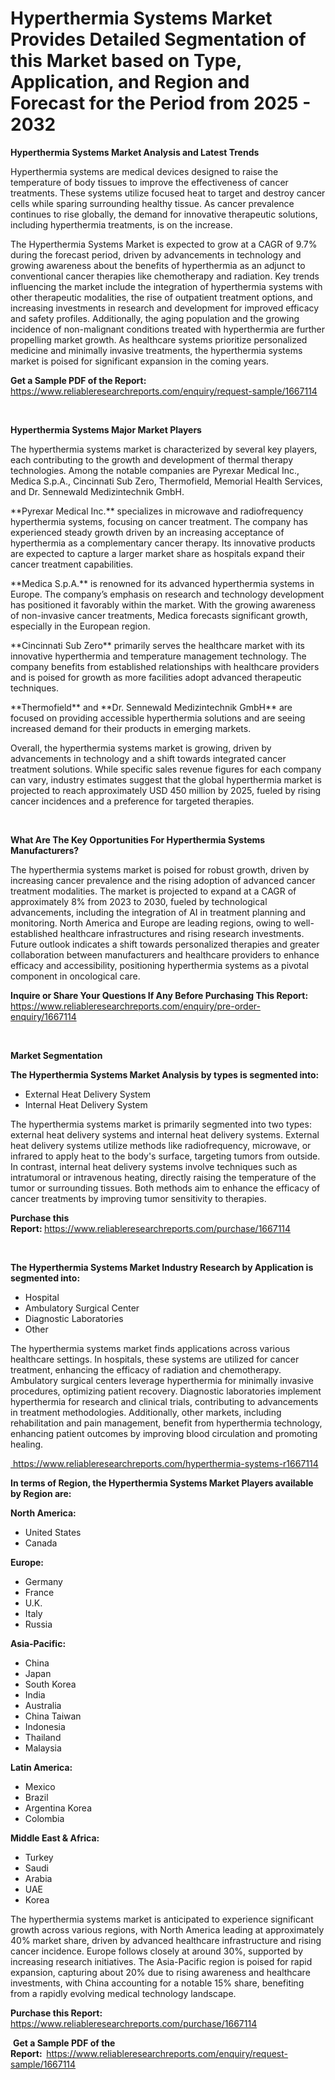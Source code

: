 <p><h1>Hyperthermia Systems Market Provides Detailed Segmentation of this Market based on Type, Application, and Region and Forecast for the Period from 2025 - 2032</h1></p><p><strong>Hyperthermia Systems Market Analysis and Latest Trends</strong></p>
<p><p>Hyperthermia systems are medical devices designed to raise the temperature of body tissues to improve the effectiveness of cancer treatments. These systems utilize focused heat to target and destroy cancer cells while sparing surrounding healthy tissue. As cancer prevalence continues to rise globally, the demand for innovative therapeutic solutions, including hyperthermia treatments, is on the increase.</p><p>The Hyperthermia Systems Market is expected to grow at a CAGR of 9.7% during the forecast period, driven by advancements in technology and growing awareness about the benefits of hyperthermia as an adjunct to conventional cancer therapies like chemotherapy and radiation. Key trends influencing the market include the integration of hyperthermia systems with other therapeutic modalities, the rise of outpatient treatment options, and increasing investments in research and development for improved efficacy and safety profiles. Additionally, the aging population and the growing incidence of non-malignant conditions treated with hyperthermia are further propelling market growth. As healthcare systems prioritize personalized medicine and minimally invasive treatments, the hyperthermia systems market is poised for significant expansion in the coming years.</p></p>
<p><strong>Get a Sample PDF of the Report:&nbsp;</strong> <a href="https://www.reliableresearchreports.com/enquiry/request-sample/1667114?utm_campaign=2759&utm_medium=2&utm_source=Github&utm_content=ia&utm_term=18042025&utm_id=hyperthermia-systems">https://www.reliableresearchreports.com/enquiry/request-sample/1667114</a></p>
<p>&nbsp;</p>
<p><strong>Hyperthermia Systems Major Market Players</strong></p>
<p><p>The hyperthermia systems market is characterized by several key players, each contributing to the growth and development of thermal therapy technologies. Among the notable companies are Pyrexar Medical Inc., Medica S.p.A., Cincinnati Sub Zero, Thermofield, Memorial Health Services, and Dr. Sennewald Medizintechnik GmbH.</p><p>**Pyrexar Medical Inc.** specializes in microwave and radiofrequency hyperthermia systems, focusing on cancer treatment. The company has experienced steady growth driven by an increasing acceptance of hyperthermia as a complementary cancer therapy. Its innovative products are expected to capture a larger market share as hospitals expand their cancer treatment capabilities.</p><p>**Medica S.p.A.** is renowned for its advanced hyperthermia systems in Europe. The company’s emphasis on research and technology development has positioned it favorably within the market. With the growing awareness of non-invasive cancer treatments, Medica forecasts significant growth, especially in the European region.</p><p>**Cincinnati Sub Zero** primarily serves the healthcare market with its innovative hyperthermia and temperature management technology. The company benefits from established relationships with healthcare providers and is poised for growth as more facilities adopt advanced therapeutic techniques. </p><p>**Thermofield** and **Dr. Sennewald Medizintechnik GmbH** are focused on providing accessible hyperthermia solutions and are seeing increased demand for their products in emerging markets. </p><p>Overall, the hyperthermia systems market is growing, driven by advancements in technology and a shift towards integrated cancer treatment solutions. While specific sales revenue figures for each company can vary, industry estimates suggest that the global hyperthermia market is projected to reach approximately USD 450 million by 2025, fueled by rising cancer incidences and a preference for targeted therapies.</p></p>
<p>&nbsp;</p>
<p><strong>What Are The Key Opportunities For Hyperthermia Systems Manufacturers?</strong></p>
<p><p>The hyperthermia systems market is poised for robust growth, driven by increasing cancer prevalence and the rising adoption of advanced cancer treatment modalities. The market is projected to expand at a CAGR of approximately 8% from 2023 to 2030, fueled by technological advancements, including the integration of AI in treatment planning and monitoring. North America and Europe are leading regions, owing to well-established healthcare infrastructures and rising research investments. Future outlook indicates a shift towards personalized therapies and greater collaboration between manufacturers and healthcare providers to enhance efficacy and accessibility, positioning hyperthermia systems as a pivotal component in oncological care.</p></p>
<p><strong>Inquire or Share Your Questions If Any Before Purchasing This Report:</strong> <a href="https://www.reliableresearchreports.com/enquiry/pre-order-enquiry/1667114?utm_campaign=2759&utm_medium=2&utm_source=Github&utm_content=ia&utm_term=18042025&utm_id=hyperthermia-systems">https://www.reliableresearchreports.com/enquiry/pre-order-enquiry/1667114</a></p>
<p>&nbsp;</p>
<p><strong>Market Segmentation</strong></p>
<p><strong>The Hyperthermia Systems Market Analysis by types is segmented into:</strong></p>
<p><ul><li>External Heat Delivery System</li><li>Internal Heat Delivery System</li></ul></p>
<p><p>The hyperthermia systems market is primarily segmented into two types: external heat delivery systems and internal heat delivery systems. External heat delivery systems utilize methods like radiofrequency, microwave, or infrared to apply heat to the body's surface, targeting tumors from outside. In contrast, internal heat delivery systems involve techniques such as intratumoral or intravenous heating, directly raising the temperature of the tumor or surrounding tissues. Both methods aim to enhance the efficacy of cancer treatments by improving tumor sensitivity to therapies.</p></p>
<p><strong>Purchase this Report:&nbsp;</strong><a href="https://www.reliableresearchreports.com/purchase/1667114?utm_campaign=2759&utm_medium=2&utm_source=Github&utm_content=ia&utm_term=18042025&utm_id=hyperthermia-systems">https://www.reliableresearchreports.com/purchase/1667114</a></p>
<p>&nbsp;</p>
<p><strong>The Hyperthermia Systems Market Industry Research by Application is segmented into:</strong></p>
<p><ul><li>Hospital</li><li>Ambulatory Surgical Center</li><li>Diagnostic Laboratories</li><li>Other</li></ul></p>
<p><p>The hyperthermia systems market finds applications across various healthcare settings. In hospitals, these systems are utilized for cancer treatment, enhancing the efficacy of radiation and chemotherapy. Ambulatory surgical centers leverage hyperthermia for minimally invasive procedures, optimizing patient recovery. Diagnostic laboratories implement hyperthermia for research and clinical trials, contributing to advancements in treatment methodologies. Additionally, other markets, including rehabilitation and pain management, benefit from hyperthermia technology, enhancing patient outcomes by improving blood circulation and promoting healing.</p></p>
<p><a href="https://www.reliableresearchreports.com/hyperthermia-systems-r1667114?utm_campaign=2759&utm_medium=2&utm_source=Github&utm_content=ia&utm_term=18042025&utm_id=hyperthermia-systems">&nbsp;https://www.reliableresearchreports.com/hyperthermia-systems-r1667114</a></p>
<p><strong>In terms of Region, the Hyperthermia Systems Market Players available by Region are:</strong></p>
<p>
    <p> <strong> North America: </strong>
        <ul>
            <li>United States</li>
            <li>Canada</li>
        </ul>
        </p> 
    <p> <strong> Europe: </strong>
        <ul>
            <li>Germany</li>
            <li>France</li>
            <li>U.K.</li>
            <li>Italy</li>
            <li>Russia</li>
        </ul>
        </p> 
    <p> <strong> Asia-Pacific: </strong>
        <ul>
            <li>China</li>
            <li>Japan</li>
            <li>South Korea</li>
            <li>India</li>
            <li>Australia</li>
            <li>China Taiwan</li>
            <li>Indonesia</li>
            <li>Thailand</li>
            <li>Malaysia</li>
        </ul>
        </p> 
    <p> <strong> Latin America: </strong>
        <ul>
            <li>Mexico</li>
            <li>Brazil</li>
            <li>Argentina Korea</li>
            <li>Colombia</li>
        </ul>
        </p> 
    <p> <strong> Middle East & Africa: </strong>
        <ul>
            <li>Turkey</li>
            <li>Saudi</li>
            <li>Arabia</li>
            <li>UAE</li>
            <li>Korea</li>
        </ul>
    </p>
    </p>
<p><p>The hyperthermia systems market is anticipated to experience significant growth across various regions, with North America leading at approximately 40% market share, driven by advanced healthcare infrastructure and rising cancer incidence. Europe follows closely at around 30%, supported by increasing research initiatives. The Asia-Pacific region is poised for rapid expansion, capturing about 20% due to rising awareness and healthcare investments, with China accounting for a notable 15% share, benefiting from a rapidly evolving medical technology landscape.</p></p>
<p><strong>Purchase this Report: </strong><a href="https://www.reliableresearchreports.com/purchase/1667114?utm_campaign=2759&utm_medium=2&utm_source=Github&utm_content=ia&utm_term=18042025&utm_id=hyperthermia-systems">https://www.reliableresearchreports.com/purchase/1667114</a></p>
<p>&nbsp;<strong>Get a Sample PDF of the Report:&nbsp;&nbsp;</strong><a href="https://www.reliableresearchreports.com/enquiry/request-sample/1667114?utm_campaign=2759&utm_medium=2&utm_source=Github&utm_content=ia&utm_term=18042025&utm_id=hyperthermia-systems">https://www.reliableresearchreports.com/enquiry/request-sample/1667114</a></p>
<p><strong></strong></p>
<p><p></p><p></p><p></p></p>